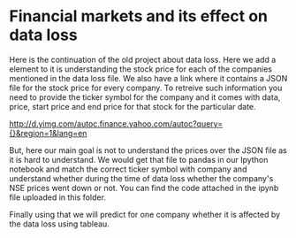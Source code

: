 # Financial markets and its effect on data loss

Here is the continuation of the old project about data loss. Here we add a element to it is understanding the stock price for each of the companies mentioned in the data loss file. We also have a link where it contains a JSON file for the stock price for every company. To retreive such information you need to provide the ticker symbol for the company and it comes with data, price, start price and end price for that stock for the particular date.

http://d.yimg.com/autoc.finance.yahoo.com/autoc?query={}&region=1&lang=en

But, here our main goal is not to understand the prices over the JSON file as it is hard to understand. We would get that file to pandas in our Ipython notebook and match the correct ticker symbol with company and understand whether during the time of data loss whether the company's NSE prices went down or not. You can find the code attached in the ipynb file uploaded in this folder.

Finally using that we will predict for one company whether it is affected by the data loss using tableau. 

